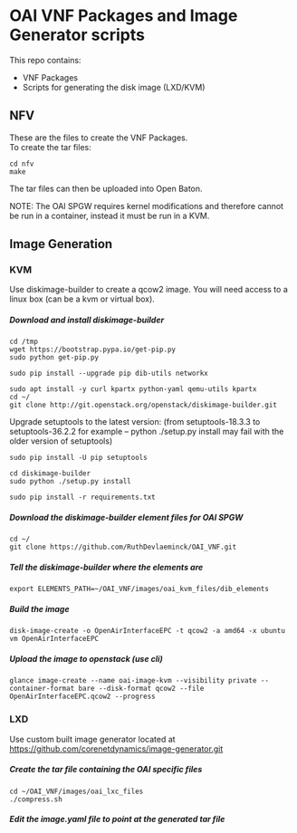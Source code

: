 # OAI VNF Packages and Image Generator scripts 

This repo contains:

* VNF Packages
* Scripts for generating the disk image (LXD/KVM)

NFV
----

These are the files to create the VNF Packages.  
To create the tar files:

```
cd nfv
make
```

The tar files can then be uploaded into Open Baton.

NOTE:  The OAI SPGW requires kernel modifications and therefore cannot be run in a container, instead it must be run in a KVM.

Image Generation
----------

### KVM

Use diskimage-builder to create a qcow2 image.  You will need access to a linux box (can be a kvm or virtual box).

##### Download and install diskimage-builder
```
cd /tmp
wget https://bootstrap.pypa.io/get-pip.py
sudo python get-pip.py

sudo pip install --upgrade pip dib-utils networkx

sudo apt install -y curl kpartx python-yaml qemu-utils kpartx
cd ~/
git clone http://git.openstack.org/openstack/diskimage-builder.git
```
Upgrade setuptools to the latest version: (from setuptools-18.3.3 to setuptools-36.2.2 for example – python ./setup.py install may fail with the older version of setuptools)
```
sudo pip install -U pip setuptools

cd diskimage-builder
sudo python ./setup.py install

sudo pip install -r requirements.txt
```

##### Download the diskimage-builder element files for OAI SPGW
```
cd ~/
git clone https://github.com/RuthDevlaeminck/OAI_VNF.git
```

##### Tell the diskimage-builder where the elements are
```
export ELEMENTS_PATH=~/OAI_VNF/images/oai_kvm_files/dib_elements
```

##### Build the image
```
disk-image-create -o OpenAirInterfaceEPC -t qcow2 -a amd64 -x ubuntu vm OpenAirInterfaceEPC
```

##### Upload the image to openstack (use cli)
```
glance image-create --name oai-image-kvm --visibility private --container-format bare --disk-format qcow2 --file OpenAirInterfaceEPC.qcow2 --progress
```


### LXD

Use custom built image generator located at <https://github.com/corenetdynamics/image-generator.git>

##### Create the tar file containing the OAI specific files
```
cd ~/OAI_VNF/images/oai_lxc_files
./compress.sh
```

##### Edit the image.yaml file to point at the generated tar file


